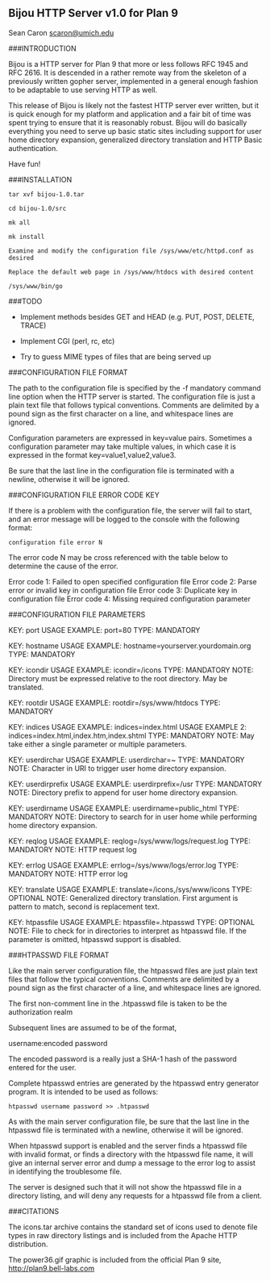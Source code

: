 Bijou HTTP Server v1.0 for Plan 9
---------------------------------
Sean Caron scaron@umich.edu

###INTRODUCTION

Bijou is a HTTP server for Plan 9 that more or less follows RFC 1945 and RFC 2616. It is descended in a rather remote way from the skeleton of a previously written gopher server, implemented in a general enough fashion to be adaptable to use serving HTTP as well.

This release of Bijou is likely not the fastest HTTP server ever written, but it is quick enough for my platform and application and a fair bit of time was spent trying to ensure that it is reasonably robust. Bijou will do basically everything you need to serve up basic static sites including support for user home directory expansion, generalized directory translation and HTTP Basic authentication.

Have fun!

###INSTALLATION

	tar xvf bijou-1.0.tar

	cd bijou-1.0/src

	mk all

	mk install

	Examine and modify the configuration file /sys/www/etc/httpd.conf as desired

	Replace the default web page in /sys/www/htdocs with desired content

	/sys/www/bin/go


###TODO

* Implement methods besides GET and HEAD (e.g. PUT, POST, DELETE, TRACE)

* Implement CGI (perl, rc, etc)

* Try to guess MIME types of files that are being served up


###CONFIGURATION FILE FORMAT

The path to the configuration file is specified by the -f mandatory command line option when the HTTP server is started. The configuration file is just a plain text file that follows typical conventions. Comments are delimited by a pound sign as the first character on a line, and whitespace lines are ignored.

Configuration parameters are expressed in key=value pairs. Sometimes a configuration parameter may take multiple values, in which case it is expressed in the format key=value1,value2,value3.

Be sure that the last line in the configuration file is terminated with a newline, otherwise it will be ignored.

###CONFIGURATION FILE ERROR CODE KEY

If there is a problem with the configuration file, the server will fail to start, and an error message will be logged to the console with the following format:

```
configuration file error N
```

The error code N may be cross referenced with the table below to determine the cause of the error.

Error code 1: Failed to open specified configuration file
Error code 2: Parse error or invalid key in configuration file
Error code 3: Duplicate key in configuration file
Error code 4: Missing required configuration parameter

###CONFIGURATION FILE PARAMETERS

KEY: port
USAGE EXAMPLE: port=80
TYPE: MANDATORY

KEY: hostname
USAGE EXAMPLE: hostname=yourserver.yourdomain.org
TYPE: MANDATORY

KEY: icondir
USAGE EXAMPLE: icondir=/icons
TYPE: MANDATORY
NOTE: Directory must be expressed relative to the root directory. May be translated.

KEY: rootdir
USAGE EXAMPLE: rootdir=/sys/www/htdocs
TYPE: MANDATORY

KEY: indices
USAGE EXAMPLE: indices=index.html
USAGE EXAMPLE 2: indices=index.html,index.htm,index.shtml
TYPE: MANDATORY
NOTE: May take either a single parameter or multiple parameters.

KEY: userdirchar
USAGE EXAMPLE: userdirchar=~
TYPE: MANDATORY
NOTE: Character in URI to trigger user home directory expansion.

KEY: userdirprefix
USAGE EXAMPLE: userdirprefix=/usr
TYPE: MANDATORY
NOTE: Directory prefix to append for user home directory expansion.

KEY: userdirname
USAGE EXAMPLE: userdirname=public_html
TYPE: MANDATORY
NOTE: Directory to search for in user home while performing home directory expansion.

KEY: reqlog
USAGE EXAMPLE: reqlog=/sys/www/logs/request.log
TYPE: MANDATORY
NOTE: HTTP request log

KEY: errlog
USAGE EXAMPLE: errlog=/sys/www/logs/error.log
TYPE: MANDATORY
NOTE: HTTP error log

KEY: translate
USAGE EXAMPLE: translate=/icons,/sys/www/icons
TYPE: OPTIONAL
NOTE: Generalized directory translation. First argument is pattern to match, second is replacement text.

KEY: htpassfile
USAGE EXAMPLE: htpassfile=.htpasswd
TYPE: OPTIONAL
NOTE: File to check for in directories to interpret as htpasswd file. If the parameter is omitted, htpasswd
support is disabled.

###HTPASSWD FILE FORMAT

Like the main server configuration file, the htpasswd files are just plain text files that follow the typical conventions. Comments are delimited by a pound sign as the first character of a line, and whitespace lines are ignored.

The first non-comment line in the .htpasswd file is taken to be the authorization realm

Subsequent lines are assumed to be of the format,

username:encoded password

The encoded password is a really just a SHA-1 hash of the password entered for the user.

Complete htpasswd entries are generated by the htpasswd entry generator program. It is intended to be used as follows:

```
htpasswd username password >> .htpasswd
```

As with the main server configuration file, be sure that the last line in the htpasswd file is terminated with a newline, otherwise it will be ignored.

When htpasswd support is enabled and the server finds a htpasswd file with invalid format, or finds a
directory with the htpasswd file name, it will give an internal server error and dump a message to the
error log to assist in identifying the troublesome file.

The server is designed such that it will not show the htpasswd file in a directory listing, and will deny any
requests for a htpasswd file from a client.

###CITATIONS

The icons.tar archive contains the standard set of icons used to denote file types in raw directory listings and is included from the Apache HTTP distribution.

The power36.gif graphic is included from the official Plan 9 site, http://plan9.bell-labs.com
